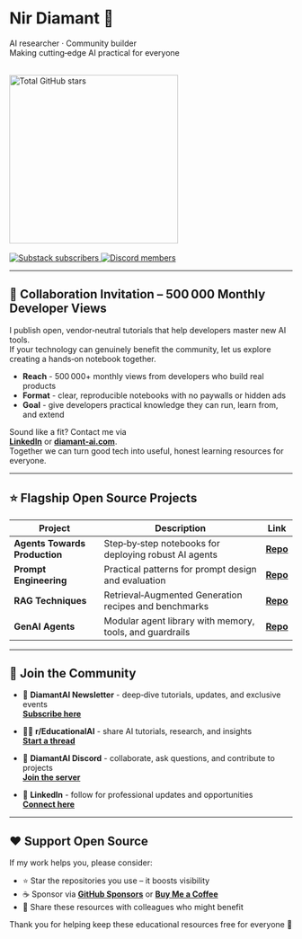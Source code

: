 <h1>Nir Diamant 🤖</h1>


AI researcher · Community builder<br>
Making cutting‑edge AI practical for everyone

<!-- Dynamic total‑stars card -->
<br>
<img
  src="https://github-readme-stats.vercel.app/api?username=NirDiamant&count_private=true&show_icons=false&hide=commits,prs,issues,contribs&hide_rank=true&custom_title=Total%20Stars&hide_border=true"
  alt="Total GitHub stars"
  width="300"
/>
<br><br>

<!-- Static badges -->
<a href="https://diamantai.substack.com">
  <img src="https://img.shields.io/badge/Newsletter-30k%2B-green" alt="Substack subscribers">
</a>
<a href="https://discord.gg/cA6Aa4uyDX">
  <img src="https://img.shields.io/badge/Discord-4k%2B%20members-5865F2?logo=discord&logoColor=white" alt="Discord members">
</a>

---

## 🤝 Collaboration Invitation – 500 000 Monthly Developer Views

I publish open, vendor‑neutral tutorials that help developers master new AI tools.  
If your technology can genuinely benefit the community, let us explore creating a hands‑on notebook together.

- **Reach** - 500 000+ monthly views from developers who build real products  
- **Format** - clear, reproducible notebooks with no paywalls or hidden ads  
- **Goal** - give developers practical knowledge they can run, learn from, and extend

Sound like a fit? Contact me via  
**[LinkedIn](https://www.linkedin.com/in/nir-diamant-ai/)** or **[diamant‑ai.com](https://www.diamant-ai.com/)**.  
Together we can turn good tech into useful, honest learning resources for everyone.

---

## ⭐ Flagship Open Source Projects

| Project | Description | Link |
|---------|-------------|------|
| **Agents Towards Production** | Step‑by‑step notebooks for deploying robust AI agents | **[Repo](https://github.com/NirDiamant/agents-towards-production)** |
| **Prompt Engineering** | Practical patterns for prompt design and evaluation | **[Repo](https://github.com/NirDiamant/prompt_engineering)** |
| **RAG Techniques** | Retrieval‑Augmented Generation recipes and benchmarks | **[Repo](https://github.com/NirDiamant/rag_techniques)** |
| **GenAI Agents** | Modular agent library with memory, tools, and guardrails | **[Repo](https://github.com/NirDiamant/genai_agents)** |

---

## 📣 Join the Community

- 💌 **DiamantAI Newsletter** - deep‑dive tutorials, updates, and exclusive events  
  **[Subscribe here](https://diamantai.substack.com)**

- 🧑‍💻 **r/EducationalAI** - share AI tutorials, research, and insights  
  **[Start a thread](https://www.reddit.com/r/EducationalAI/)**

- 💬 **DiamantAI Discord** - collaborate, ask questions, and contribute to projects  
  **[Join the server](https://discord.gg/cA6Aa4uyDX)**

- 🔗 **LinkedIn** - follow for professional updates and opportunities  
  **[Connect here](https://www.linkedin.com/in/nir-diamant-ai/)**

---

## ❤️ Support Open Source

If my work helps you, please consider:

- ⭐ Star the repositories you use – it boosts visibility  
- ☕ Sponsor via **[GitHub Sponsors](https://github.com/sponsors/NirDiamant)** or **[Buy Me a Coffee](https://buymeacoffee.com/diamantai)**  
- 📢 Share these resources with colleagues who might benefit  

Thank you for helping keep these educational resources free for everyone 🙏
